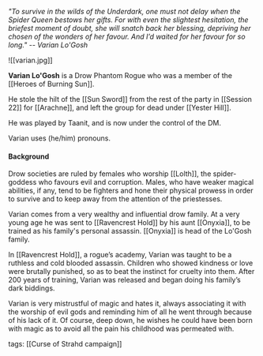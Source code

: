 *"To survive in the wilds of the Underdark, one must not delay when the Spider Queen bestows her gifts. For with even the slightest hesitation, the briefest moment of doubt, she will snatch back her blessing, depriving her chosen of the wonders of her favour. And I’d waited for her favour for so long."* 
*-- Varian Lo'Gosh*

![[varian.jpg]]

**Varian Lo'Gosh** is a Drow Phantom Rogue who was a member of the [[Heroes of Burning Sun]]. 

He stole the hilt of the [[Sun Sword]] from the rest of the party in [[Session 22]] for [[Arachne]], and left the group for dead under [[Yester Hill]].

He was played by Taanit, and is now under the control of the DM.

Varian uses (he/him) pronouns.


#### Background

Drow societies are ruled by females who worship [[Lolth]], the spider-goddess who favours evil and corruption. Males, who have weaker magical abilities, if any, tend to be fighters and hone their physical prowess in order to survive and to keep away from the attention of the priestesses.

Varian comes from a very wealthy and influential drow family. At a very young age he was sent to [[Ravencrest Hold]] by his aunt [[Onyxia]], to be trained as his family's personal assassin. [[Onyxia]] is head of the Lo'Gosh family.

In [[Ravencrest Hold]], a rogue’s academy, Varian was taught to be a ruthless and cold blooded assassin. Children who showed kindness or love were brutally punished, so as to beat the instinct for cruelty into them. After 200 years of training, Varian was released and began doing his family’s dark biddings.

Varian is very mistrustful of magic and hates it, always associating it with the worship of evil gods and reminding him of all he went through because of his lack of it. Of course, deep down, he wishes he could have been born with magic as to avoid all the pain his childhood was permeated with.


tags: [[Curse of Strahd campaign]]